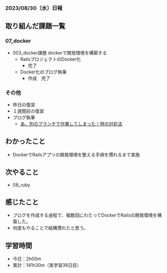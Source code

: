 ### 2023/08/30（水）日報

## 取り組んだ課題一覧


### 07_docker
  - 003_docker課題 dockerで開発環境を構築する
    - RailsプロジェクトのDocker化
      - 完了
    - Docker化のブログ執筆
      - 作成　完了
  


### その他
<!-- - 模写コーディング
  - [作って学ぶコーディング学習サイト](https://code-step.com/)
    - [【入門編】PHOTO BOOK2](https://github.com/imahoritatsuki/copyingCoding/tree/main/Introductory-photobook2/output) -->
- 昨日の復習
- １週間前の復習
- ブログ執筆
  - [あ、別のブランチで作業してしまった！時の対処法](https://tatsuki-ju.hatenablog.com/entry/2023/08/29/220747)

## わかったこと
- DockerでRailsアプリの開発環境を整える手順を慣れるまで実施


## 次やること
- 08_ruby

## 感じたこと
- ブログを作成する過程で、複数回にわたってDockerでRailsの開発環境を構築した。
- 何度もやることで結構慣れたと思う。

## 学習時間
- 今日：2h00m
- 累計：141h30m（実学習38日目）


